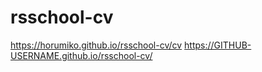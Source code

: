 # rsschool-cv

https://horumiko.github.io/rsschool-cv/cv
https://GITHUB-USERNAME.github.io/rsschool-cv/
